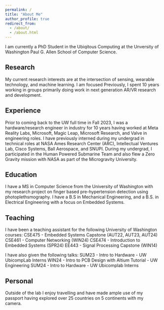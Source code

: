 ```yaml
---
permalink: /
title: "About Me"
author_profile: true
redirect_from: 
  - /about/
  - /about.html
---
```

I am currently a PhD Student in the Ubiqitous Computing at the Unversity of Washington Paul G. Allen School of Computer Science.

Research
------
My current research interests are at the intersection of sensing, wearable technology, and machine learning. I am focused Previously, I spent 10 years working in groups primarily doing work in next generation AR/VR research and development.

Experience
------
Prior to coming back to the UW full time in Fall 2023, I was a hardware/research engineer in industry for 10 years having worked at Meta Reality Labs, Microsoft, Magic Leap, Microsoft Research, and Valve in engineering roles. I have previously interned during my undergrad in technical roles at NASA Ames Research Center (ARC), Intellectual Ventures Lab, Cisco Systems, Ball Aerospace, and SNUPI. During my undergrad, I participated in the Human Powered Submarine Team and also flew a Zero Gravity mission with NASA as part of the Microgravity University.

Education
------
I have a MS in Computer Science from the University of Washington with my research project on finger based pre-hypertension detection using photoplethsmography. I have a B.S in Mechanical Engineering, and a B.S. in Electrical Engineering with a focus on Embedded Systems.

Teaching
------
I have been a teaching assistant for the following University of Washington courses:
CSE475 - Embedded Systems Capstone (AUT22, AUT23, AUT24)
CSE461 - Computer Networking (WIN24)
CSE474 - Introduction to Embedded Systems (SPR24)
EE443  - Signal Processing Capstone (WIN14)

I have also given the following talks:
SUM23 - Intro to Hardware - UW UbicompLab Interns
WIN24 - Intro to PCB Design with Altium Tutorial - UW Engineering
SUM24 - Intro to Hardware - UW Ubicomplab Interns

Personal
------
Outside of the lab I enjoy travelling and have made ample use of my passport having explored over 25 countries on 5 continents with my camera.